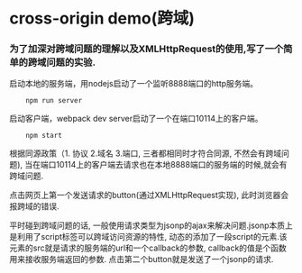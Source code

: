 # cross-origin demo(跨域)

### 为了加深对跨域问题的理解以及XMLHttpRequest的使用,写了一个简单的跨域问题的实验.

启动本地的服务端，用nodejs启动了一个监听8888端口的http服务端。
```
    npm run server
```
启动客户端，webpack dev server启动了一个在端口10114上的客户端。

```
	npm start

```

根据同源政策（1. 协议 2.域名 3.端口, 三者都相同时才符合同源, 不然会有跨域问题), 当在端口10114上的客户端去请求也在本地8888端口的服务端的时候,就会有跨域问题.

点击网页上第一个发送请求的button(通过XMLHttpRequest实现), 此时浏览器会报跨域的错误.

平时碰到跨域问题的话, 一般使用请求类型为jsonp的ajax来解决问题.jsonp本质上是利用了script标签可以跨域访问资源的特性, 动态的添加了一段script的元素.该元素的src就是请求的服务端的url和一个callback的参数, callback的值是个函数用来接收服务端返回的参数.
点击第二个button就是发送了一个jsonp的请求.



